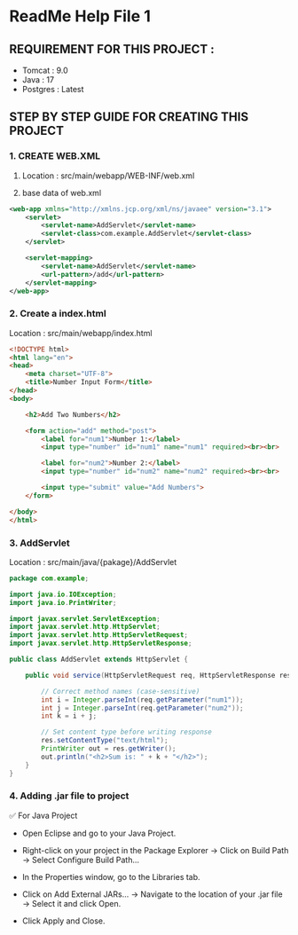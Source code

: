 # ReadMe Help File 1

## REQUIREMENT FOR THIS PROJECT :

- Tomcat : 9.0
- Java : 17
- Postgres : Latest

## STEP BY STEP GUIDE FOR CREATING THIS PROJECT

### 1. CREATE WEB.XML

1. Location : src/main/webapp/WEB-INF/web.xml

2. base data of web.xml
````xml
<web-app xmlns="http://xmlns.jcp.org/xml/ns/javaee" version="3.1">
    <servlet>
        <servlet-name>AddServlet</servlet-name>
        <servlet-class>com.example.AddServlet</servlet-class>
    </servlet>

    <servlet-mapping>
        <servlet-name>AddServlet</servlet-name>
        <url-pattern>/add</url-pattern>
    </servlet-mapping>
</web-app>
````
### 2. Create a index.html
Location : src/main/webapp/index.html


````html
<!DOCTYPE html>
<html lang="en">
<head>
    <meta charset="UTF-8">
    <title>Number Input Form</title>
</head>
<body>

    <h2>Add Two Numbers</h2>

    <form action="add" method="post">
        <label for="num1">Number 1:</label>
        <input type="number" id="num1" name="num1" required><br><br>

        <label for="num2">Number 2:</label>
        <input type="number" id="num2" name="num2" required><br><br>

        <input type="submit" value="Add Numbers">
    </form>

</body>
</html>
````

### 3. AddServlet
Location : src/main/java/{pakage}/AddServlet

````java
package com.example;

import java.io.IOException;
import java.io.PrintWriter;

import javax.servlet.ServletException;
import javax.servlet.http.HttpServlet;
import javax.servlet.http.HttpServletRequest;
import javax.servlet.http.HttpServletResponse;

public class AddServlet extends HttpServlet {

    public void service(HttpServletRequest req, HttpServletResponse res) throws IOException, ServletException {

        // Correct method names (case-sensitive)
        int i = Integer.parseInt(req.getParameter("num1"));
        int j = Integer.parseInt(req.getParameter("num2"));
        int k = i + j;

        // Set content type before writing response
        res.setContentType("text/html");
        PrintWriter out = res.getWriter();
        out.println("<h2>Sum is: " + k + "</h2>");
    }
}
````

### 4. Adding .jar file to project

✅ For Java Project
- Open Eclipse and go to your Java Project.

- Right-click on your project in the Package Explorer
		→ Click on Build Path
		→ Select Configure Build Path...

- In the Properties window, go to the Libraries tab.

- Click on Add External JARs...
		→ Navigate to the location of your .jar file
		→ Select it and click Open.

- Click Apply and Close.

	
	
